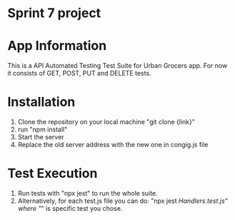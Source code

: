 # Sprint 7 project

# App Information

This is a API Automated Testing Test Suite for Urban Grocers app. For now it consists of GET, POST, PUT and DELETE tests.

# Installation

1. Clone the repository on your local machine "git clone {link}"
2. run "npm install"
3. Start the server
4. Replace the old server address with the new one in congig.js file

# Test Execution

1. Run tests with "npx jest" to run the whole suite.
2. Alternatively, for each test.js file you can do:
 "npx jest *Handlers.test.js"
  where "*" is specific test you chose.

